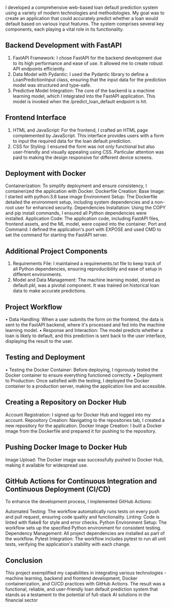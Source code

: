 I developed a comprehensive web-based loan default prediction system using a variety of modern technologies and methodologies. My goal was to create an application that could accurately predict whether a loan would default based on various input features. The system comprises several key components, each playing a vital role in its functionality.

## Backend Development with FastAPI
1.	FastAPI Framework: I chose FastAPI for the backend development due to its high performance and ease of use. It allowed me to create robust API endpoints efficiently.
2.	Data Model with Pydantic: I used the Pydantic library to define a LoanPredictionInput class, ensuring that the input data for the prediction model was structured and type-safe.
3.	Predictive Model Integration: The core of the backend is a machine learning model, which I integrated into the FastAPI application. This model is invoked when the /predict_loan_default endpoint is hit.
   
## Frontend Interface
1.	HTML and JavaScript: For the frontend, I crafted an HTML page complemented by JavaScript. This interface provides users with a form to input the required data for the loan default prediction.
2.	CSS for Styling: I ensured the form was not only functional but also user-friendly and visually appealing using CSS. Particular attention was paid to making the design responsive for different device screens.
   
## Deployment with Docker
Containerization: To simplify deployment and ensure consistency, I containerized the application with Docker.
Dockerfile Creation:
Base Image: I started with python:3.8 base image
Environment Setup: The Dockerfile detailed the environment setup, including system dependencies and a non-root user for enhanced security.
Dependencies Installation: Using the COPY and pip install commands, I ensured all Python dependencies were installed.
Application Code: The application code, including FastAPI files, frontend assets, and the ML model, were copied into the container.
Port and Command: I defined the application's port with EXPOSE and used CMD to set the command for starting the FastAPI server.

## Additional Project Components
1.	Requirements File: I maintained a requirements.txt file to keep track of all Python dependencies, ensuring reproducibility and ease of setup in different environments.
2.	Model and Data Management: The machine learning model, stored as default.pkl, was a pivotal component. It was trained on historical loan data to make accurate predictions.
   
## Project Workflow
•	Data Handling: When a user submits the form on the frontend, the data is sent to the FastAPI backend, where it's processed and fed into the machine learning model.
•	Response and Interaction: The model predicts whether a loan is likely to default, and this prediction is sent back to the user interface, displaying the result to the user.

## Testing and Deployment
•	Testing the Docker Container: Before deploying, I rigorously tested the Docker container to ensure everything functioned correctly.
•	Deployment to Production: Once satisfied with the testing, I deployed the Docker container to a production server, making the application live and accessible.

## Creating a Repository on Docker Hub
Account Registration: I signed up for Docker Hub and logged into my account.
Repository Creation: Navigating to the repositories tab, I created a new repository for the application.
Docker Image Creation: I built a Docker image from the Dockerfile and prepared it for pushing to the repository.

## Pushing Docker Image to Docker Hub
Image Upload: The Docker image was successfully pushed to Docker Hub, making it available for widespread use.

## GitHub Actions for Continuous Integration and Continuous Deployment (CI/CD)
To enhance the development process, I implemented GitHub Actions:

Automated Testing: The workflow automatically runs tests on every push and pull request, ensuring code quality and functionality.
Linting: Code is linted with flake8 for style and error checks.
Python Environment Setup: The workflow sets up the specified Python environment for consistent testing.
Dependency Management: All project dependencies are installed as part of the workflow.
Pytest Integration: The workflow includes pytest to run all unit tests, verifying the application's stability with each change.

## Conclusion
This project exemplified my capabilities in integrating various technologies - machine learning, backend and frontend development, Docker containerization, and CI/CD practices with GitHub Actions. The result was a functional, reliable, and user-friendly loan default prediction system that stands as a testament to the potential of full-stack AI solutions in the financial sector
